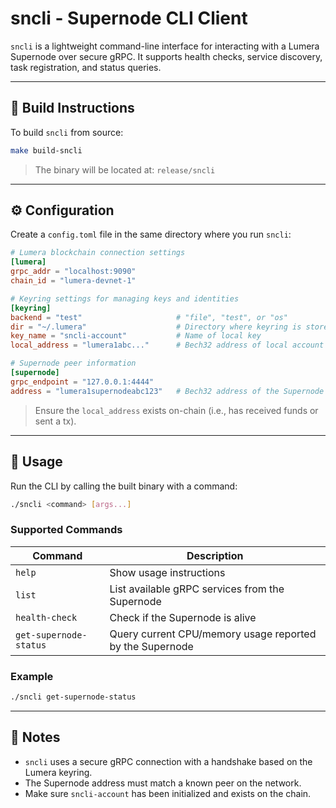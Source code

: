 # sncli - Supernode CLI Client

`sncli` is a lightweight command-line interface for interacting with a Lumera Supernode over secure gRPC. It supports health checks, service discovery, task registration, and status queries.

---

## 🔧 Build Instructions

To build `sncli` from source:

```bash
make build-sncli
```

> The binary will be located at: `release/sncli`

---

## ⚙️ Configuration

Create a `config.toml` file in the same directory where you run `sncli`:

```toml
# Lumera blockchain connection settings
[lumera]
grpc_addr = "localhost:9090"
chain_id = "lumera-devnet-1"

# Keyring settings for managing keys and identities
[keyring]
backend = "test"                     # "file", "test", or "os"
dir = "~/.lumera"                    # Directory where keyring is stored
key_name = "sncli-account"           # Name of local key
local_address = "lumera1abc..."      # Bech32 address of local account (must exist on-chain)

# Supernode peer information
[supernode]
grpc_endpoint = "127.0.0.1:4444"
address = "lumera1supernodeabc123"   # Bech32 address of the Supernode
```

> Ensure the `local_address` exists on-chain (i.e., has received funds or sent a tx).

---

## 🚀 Usage

Run the CLI by calling the built binary with a command:

```bash
./sncli <command> [args...]
```

### Supported Commands

| Command                  | Description                                                  |
|--------------------------|--------------------------------------------------------------|
| `help`                  | Show usage instructions                                      |
| `list`                  | List available gRPC services from the Supernode              |
| `health-check`          | Check if the Supernode is alive                              |
| `get-supernode-status`  | Query current CPU/memory usage reported by the Supernode     |

### Example

```bash
./sncli get-supernode-status
```

---

## 📝 Notes

- `sncli` uses a secure gRPC connection with a handshake based on the Lumera keyring.
- The Supernode address must match a known peer on the network.
- Make sure `sncli-account` has been initialized and exists on the chain.

